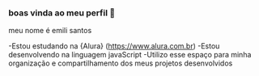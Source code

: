 ### boas vinda ao meu perfil 🖤

meu nome é emili santos

-Estou estudando na {Alura} (https://www.alura.com.br)
-Estou desenvolvendo na linguagem javaScript
-Utilizo esse espaço para minha organização e compartilhamento dos meus projetos desenvolvidos













